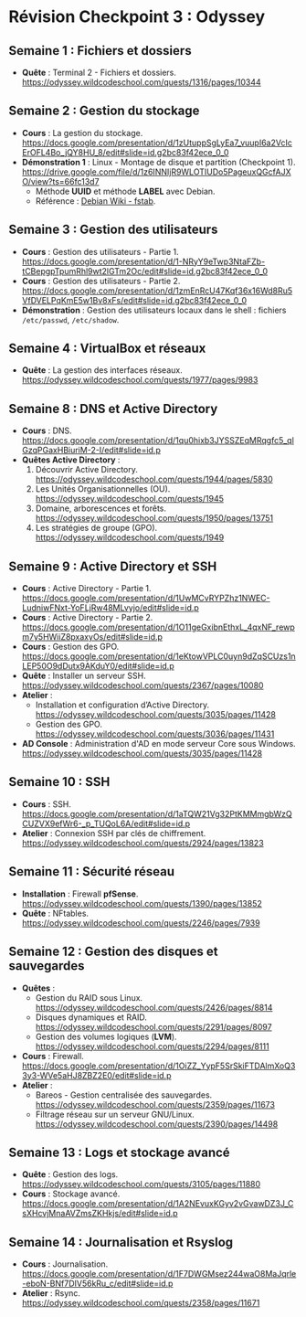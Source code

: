 
# Révision Checkpoint 3 : Odyssey

## **Semaine 1 : Fichiers et dossiers**
- **Quête** : Terminal 2 - Fichiers et dossiers. https://odyssey.wildcodeschool.com/quests/1316/pages/10344

## **Semaine 2 : Gestion du stockage**
- **Cours** : La gestion du stockage. https://docs.google.com/presentation/d/1zUtuppSgLyEa7_vuupI6a2VcIcErOFL4Bo_jQY8HU_8/edit#slide=id.g2bc83f42ece_0_0
- **Démonstration 1** : Linux - Montage de disque et partition (Checkpoint 1). https://drive.google.com/file/d/1z6INNIjR9WLOTIUDo5PageuxQGcfAJXO/view?ts=66fc13d7 
  - Méthode **UUID** et méthode **LABEL** avec Debian.  
  - Référence : [Debian Wiki - fstab](https://wiki.debian.org/fr/fstab).

## **Semaine 3 : Gestion des utilisateurs**
- **Cours** : Gestion des utilisateurs - Partie 1. https://docs.google.com/presentation/d/1-NRyY9eTwp3NtaFZb-tCBepgpTpumRhl9wt2lGTm2Oc/edit#slide=id.g2bc83f42ece_0_0
- **Cours** : Gestion des utilisateurs - Partie 2. https://docs.google.com/presentation/d/1zmEnRcU47Kqf36x16Wd8Ru5VfDVELPqKmE5w1Bv8xFs/edit#slide=id.g2bc83f42ece_0_0
- **Démonstration** : Gestion des utilisateurs locaux dans le shell : fichiers `/etc/passwd`, `/etc/shadow`.

## **Semaine 4 : VirtualBox et réseaux**
- **Quête** : La gestion des interfaces réseaux. https://odyssey.wildcodeschool.com/quests/1977/pages/9983

## **Semaine 8 : DNS et Active Directory**
- **Cours** : DNS. https://docs.google.com/presentation/d/1qu0hixb3JYSSZEqMRqgfc5_qlGzqPGaxHBiuriM-2-I/edit#slide=id.p
- **Quêtes Active Directory** :  
  1. Découvrir Active Directory. https://odyssey.wildcodeschool.com/quests/1944/pages/5830 
  2. Les Unités Organisationnelles (OU). https://odyssey.wildcodeschool.com/quests/1945 
  3. Domaine, arborescences et forêts. https://odyssey.wildcodeschool.com/quests/1950/pages/13751 
  4. Les stratégies de groupe (GPO). https://odyssey.wildcodeschool.com/quests/1949

## **Semaine 9 : Active Directory et SSH**
- **Cours** : Active Directory - Partie 1. https://docs.google.com/presentation/d/1UwMCvRYPZhz1NWEC-LudniwFNxt-YoFLjRw48MLvyjo/edit#slide=id.p 
- **Cours** : Active Directory - Partie 2. https://docs.google.com/presentation/d/1O11geGxibnEthxL_4qxNF_rewpm7y5HWiiZ8pxaxyOs/edit#slide=id.p 
- **Cours** : Gestion des GPO. https://docs.google.com/presentation/d/1eKtowVPLC0uyn9dZqSCUzs1nLEP50O9dDutx9AKduY0/edit#slide=id.p 
- **Quête** : Installer un serveur SSH. https://odyssey.wildcodeschool.com/quests/2367/pages/10080 
- **Atelier** :  
  - Installation et configuration d’Active Directory. https://odyssey.wildcodeschool.com/quests/3035/pages/11428 
  - Gestion des GPO. https://odyssey.wildcodeschool.com/quests/3036/pages/11431 
- **AD Console** : Administration d'AD en mode serveur Core sous Windows. https://odyssey.wildcodeschool.com/quests/3035/pages/11428

## **Semaine 10 : SSH**
- **Cours** : SSH. https://docs.google.com/presentation/d/1aTQW21Vg32PtKMMmgbWzQCUZVX9efWr6-_p_TUQoL6A/edit#slide=id.p
- **Atelier** : Connexion SSH par clés de chiffrement. https://odyssey.wildcodeschool.com/quests/2924/pages/13823

## **Semaine 11 : Sécurité réseau**
- **Installation** : Firewall **pfSense**. https://odyssey.wildcodeschool.com/quests/1390/pages/13852 
- **Quête** : NFtables. https://odyssey.wildcodeschool.com/quests/2246/pages/7939

## **Semaine 12 : Gestion des disques et sauvegardes**
- **Quêtes** :  
  - Gestion du RAID sous Linux. https://odyssey.wildcodeschool.com/quests/2426/pages/8814 
  - Disques dynamiques et RAID. https://odyssey.wildcodeschool.com/quests/2291/pages/8097 
  - Gestion des volumes logiques (**LVM**). https://odyssey.wildcodeschool.com/quests/2294/pages/8111 
- **Cours** : Firewall. https://docs.google.com/presentation/d/1OiZZ_YypF5SrSkiFTDAlmXoQ33y3-WVe5aHJ8ZBZ2E0/edit#slide=id.p 
- **Atelier** :  
  - Bareos - Gestion centralisée des sauvegardes. https://odyssey.wildcodeschool.com/quests/2359/pages/11673 
  - Filtrage réseau sur un serveur GNU/Linux. https://odyssey.wildcodeschool.com/quests/2390/pages/14498

## **Semaine 13 : Logs et stockage avancé**
- **Quête** : Gestion des logs. https://odyssey.wildcodeschool.com/quests/3105/pages/11880 
- **Cours** : Stockage avancé. https://docs.google.com/presentation/d/1A2NEvuxKGyv2vGvawDZ3J_CsXHcvjMnaAVZmsZKHkjs/edit#slide=id.p

## **Semaine 14 : Journalisation et Rsyslog**
- **Cours** : Journalisation. https://docs.google.com/presentation/d/1F7DWGMsez244waO8MaJqrle-eboN-BNf7DIV56kRu_c/edit#slide=id.p 
- **Atelier** : Rsync. https://odyssey.wildcodeschool.com/quests/2358/pages/11671
